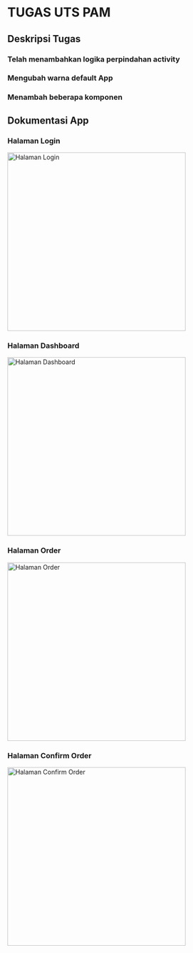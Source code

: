# TUGAS UTS PAM
## Deskripsi Tugas
### Telah menambahkan logika perpindahan activity
### Mengubah warna default App
### Menambah beberapa komponen



## Dokumentasi App

### Halaman Login
<img src="https://github.com/user-attachments/assets/22445ac6-c5b3-449d-8bcb-197b501621c5" alt="Halaman Login" width="400"/>

### Halaman Dashboard
<img src="https://github.com/user-attachments/assets/6ab8dd57-db89-4657-b4a9-51db1f8842c5" alt="Halaman Dashboard" width="400"/>


### Halaman Order
<img src="https://github.com/user-attachments/assets/f9f44c93-cf4e-41f0-996e-f57246612a51" alt="Halaman Order" width="400"/>


### Halaman Confirm Order
<img src="https://github.com/user-attachments/assets/0834ebdb-d8b7-472f-96d5-4e5497092f38" alt="Halaman Confirm Order" width="400"/>

